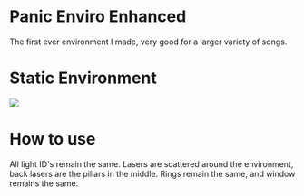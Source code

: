 # Panic Enviro Enhanced
The first ever environment I made, very good for a larger variety of songs.

<h1> Static Environment</h1>
<img src="https://github.com/LonelyCen/Lonelys-Environments/blob/main/Environments/Panic%20Plat/Panic%20Example.png">

<h1> How to use</h1>
All light ID's remain the same. Lasers are scattered around the environment, back lasers are the pillars in the middle. Rings remain the same, and window remains the same.

